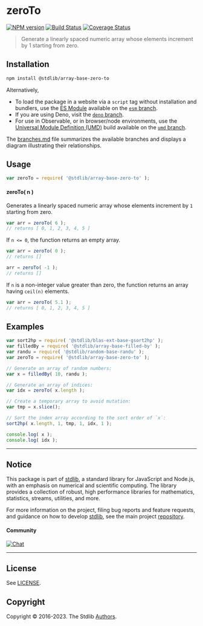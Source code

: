 <!--

@license Apache-2.0

Copyright (c) 2022 The Stdlib Authors.

Licensed under the Apache License, Version 2.0 (the "License");
you may not use this file except in compliance with the License.
You may obtain a copy of the License at

   http://www.apache.org/licenses/LICENSE-2.0

Unless required by applicable law or agreed to in writing, software
distributed under the License is distributed on an "AS IS" BASIS,
WITHOUT WARRANTIES OR CONDITIONS OF ANY KIND, either express or implied.
See the License for the specific language governing permissions and
limitations under the License.

-->

# zeroTo

[![NPM version][npm-image]][npm-url] [![Build Status][test-image]][test-url] [![Coverage Status][coverage-image]][coverage-url] <!-- [![dependencies][dependencies-image]][dependencies-url] -->

> Generate a linearly spaced numeric array whose elements increment by 1 starting from zero.

<section class="installation">

## Installation

```bash
npm install @stdlib/array-base-zero-to
```

Alternatively,

-   To load the package in a website via a `script` tag without installation and bundlers, use the [ES Module][es-module] available on the [`esm` branch][esm-url].
-   If you are using Deno, visit the [`deno` branch][deno-url].
-   For use in Observable, or in browser/node environments, use the [Universal Module Definition (UMD)][umd] build available on the [`umd` branch][umd-url].

The [branches.md][branches-url] file summarizes the available branches and displays a diagram illustrating their relationships.

</section>

<section class="usage">

## Usage

```javascript
var zeroTo = require( '@stdlib/array-base-zero-to' );
```

#### zeroTo( n )

Generates a linearly spaced numeric array whose elements increment by `1` starting from zero.

```javascript
var arr = zeroTo( 6 );
// returns [ 0, 1, 2, 3, 4, 5 ]
```

If `n <= 0`, the function returns an empty array.

```javascript
var arr = zeroTo( 0 );
// returns []

arr = zeroTo( -1 );
// returns []
```

If `n` is a non-integer value greater than zero, the function returns an array having `ceil(n)` elements.

```javascript
var arr = zeroTo( 5.1 );
// returns [ 0, 1, 2, 3, 4, 5 ]
```

</section>

<!-- /.usage -->

<section class="notes">

</section>

<!-- /.notes -->

<section class="examples">

## Examples

<!-- eslint no-undef: "error" -->

```javascript
var sort2hp = require( '@stdlib/blas-ext-base-gsort2hp' );
var filledBy = require( '@stdlib/array-base-filled-by' );
var randu = require( '@stdlib/random-base-randu' );
var zeroTo = require( '@stdlib/array-base-zero-to' );

// Generate an array of random numbers:
var x = filledBy( 10, randu );

// Generate an array of indices:
var idx = zeroTo( x.length );

// Create a temporary array to avoid mutation:
var tmp = x.slice();

// Sort the index array according to the sort order of `x`:
sort2hp( x.length, 1, tmp, 1, idx, 1 );

console.log( x );
console.log( idx );
```

</section>

<!-- /.examples -->

<!-- Section for related `stdlib` packages. Do not manually edit this section, as it is automatically populated. -->

<section class="related">

</section>

<!-- /.related -->

<!-- Section for all links. Make sure to keep an empty line after the `section` element and another before the `/section` close. -->


<section class="main-repo" >

* * *

## Notice

This package is part of [stdlib][stdlib], a standard library for JavaScript and Node.js, with an emphasis on numerical and scientific computing. The library provides a collection of robust, high performance libraries for mathematics, statistics, streams, utilities, and more.

For more information on the project, filing bug reports and feature requests, and guidance on how to develop [stdlib][stdlib], see the main project [repository][stdlib].

#### Community

[![Chat][chat-image]][chat-url]

---

## License

See [LICENSE][stdlib-license].


## Copyright

Copyright &copy; 2016-2023. The Stdlib [Authors][stdlib-authors].

</section>

<!-- /.stdlib -->

<!-- Section for all links. Make sure to keep an empty line after the `section` element and another before the `/section` close. -->

<section class="links">

[npm-image]: http://img.shields.io/npm/v/@stdlib/array-base-zero-to.svg
[npm-url]: https://npmjs.org/package/@stdlib/array-base-zero-to

[test-image]: https://github.com/stdlib-js/array-base-zero-to/actions/workflows/test.yml/badge.svg?branch=v0.0.6
[test-url]: https://github.com/stdlib-js/array-base-zero-to/actions/workflows/test.yml?query=branch=v0.0.6

[coverage-image]: https://img.shields.io/codecov/c/github/stdlib-js/array-base-zero-to/main.svg
[coverage-url]: https://codecov.io/github/stdlib-js/array-base-zero-to?branch=v0.0.6

<!--

[dependencies-image]: https://img.shields.io/david/stdlib-js/array-base-zero-to.svg
[dependencies-url]: https://david-dm.org/stdlib-js/array-base-zero-to/main

-->

[chat-image]: https://img.shields.io/gitter/room/stdlib-js/stdlib.svg
[chat-url]: https://gitter.im/stdlib-js/stdlib/

[stdlib]: https://github.com/stdlib-js/stdlib

[stdlib-authors]: https://github.com/stdlib-js/stdlib/graphs/contributors

[umd]: https://github.com/umdjs/umd
[es-module]: https://developer.mozilla.org/en-US/docs/Web/JavaScript/Guide/Modules

[deno-url]: https://github.com/stdlib-js/array-base-zero-to/tree/deno
[umd-url]: https://github.com/stdlib-js/array-base-zero-to/tree/umd
[esm-url]: https://github.com/stdlib-js/array-base-zero-to/tree/esm
[branches-url]: https://github.com/stdlib-js/array-base-zero-to/blob/main/branches.md

[stdlib-license]: https://raw.githubusercontent.com/stdlib-js/array-base-zero-to/main/LICENSE

</section>

<!-- /.links -->
